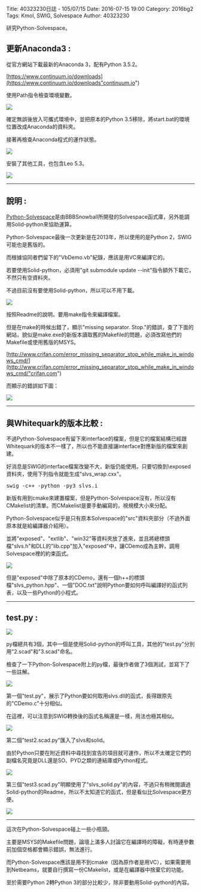 Title: 40323230日誌 - 105/07/15
Date: 2016-07-15 19:00
Category: 2016bg2
Tags: Kmol, SWIG, Solvespace
Author: 40323230

研究Python-Solvespace。

<!-- PELICAN_END_SUMMARY -->

<h2>更新Anaconda3 :</h2>

從官方網站下載最新的Anaconda 3，配有Python 3.5.2。

[https://www.continuum.io/downloads](https://www.continuum.io/downloads"continuum.io")

使用Path指令檢查環境變數。

![](https://raw.githubusercontent.com/coursemdetw/project_site_files/gh-pages/files/2016spring/g2/Python_solvespace/0715_01.jpg)

確定無誤後放入可攜式環境中，並把原本的Python 3.5移除，將start.bat的環境位置改成Anaconda的資料夾。

接著再檢查Anaconda程式的運作狀態。

![](https://raw.githubusercontent.com/coursemdetw/project_site_files/gh-pages/files/2016spring/g2/Python_solvespace/0715_02.jpg)

安裝了其他工具，也包含Leo 5.3。

![](https://raw.githubusercontent.com/coursemdetw/project_site_files/gh-pages/files/2016spring/g2/Python_solvespace/0715_03.jpg)

<hr>

<h2>說明 :</h2>

[Python-Solvespace](https://github.com/BBBSnowball/python-solvespace"github.com")是由BBBSnowball所開發的Solvespace函式庫，另外能調用Solid-python來協助運算。

Python-Solvespace最後一次更新是在2013年，所以使用的是Python 2，SWIG可能也是舊版的。

而根據協同者們留下的"VbDemo.vb"紀錄，應該是用VC來編譯它的。

若要使用Solid-python，必須用"git submodule update --init"指令額外下載它，不然只有空資料夾。

不過目前沒有要使用Solid-python，所以可以不用下載。

![](https://raw.githubusercontent.com/coursemdetw/project_site_files/gh-pages/files/2016spring/g2/Python_solvespace/0715_04.jpg)

按照Readme的說明，要用make指令來編譯檔案。

但是在make的時候出錯了，顯示"missing separator. Stop."的錯誤，查了下面的網站，貌似是make.exe的新版本讀取舊的Makefile的問題，必須改寫他們的Makefile或使用舊版的MSYS。

[http://www.crifan.com/error_missing_separator_stop_while_make_in_windows_cmd/](http://www.crifan.com/error_missing_separator_stop_while_make_in_windows_cmd/"crifan.com")

而顯示的錯誤如下圖：

![](https://raw.githubusercontent.com/coursemdetw/project_site_files/gh-pages/files/2016spring/g2/Python_solvespace/0715_05.jpg)

<hr>

<h2>與Whitequark的版本比較 :</h2>

不過Python-Solvespace有留下來interface的檔案，但是它的檔案結構已經跟Whitequark的版本不一樣了，所以也不能直接讓interface對應新版的檔案來創建。

好消息是SWIG的interface檔案改變不大，新版仍能使用。只要切換到\exposed資料夾，使用下列指令就能生成"slvs_wrap.cxx"。

<pre class="brush: c">
swig -c++ -python -py3 slvs.i
</pre>

新版有用到cmake來建置檔案，但是Python-Solvespace沒有，所以沒有CMakelist的清單。而CMakelist是要手動編寫的，視規模大小來分配。

Python-Solvespace似乎是只有原本Solvespace的"src"資料夾部分（不過外面原本就是給編譯器介紹用）。

並將"exposed"、"extlib"、"win32"等資料夾放了進來，並且將總標頭檔"slvs.h"和DLL的"lib.cpp"加入"exposed"中，讓CDemo成為主幹，調用Solvespace裡的約束函式。

![](https://raw.githubusercontent.com/coursemdetw/project_site_files/gh-pages/files/2016spring/g2/Python_solvespace/0715_06.jpg)

但是"exposed"中除了原本的CDemo，還有一個h++的標頭檔"slvs_python.hpp"、一個"DOC.txt"說明Python要如何呼叫編譯好的函式列表，以及一些Python的小程式。

<hr>

<h2>test.py :</h2>

![](https://raw.githubusercontent.com/coursemdetw/project_site_files/gh-pages/files/2016spring/g2/Python_solvespace/0715_07.jpg)

py檔總共有3個，其中一個是使用Solid-python的呼叫工具，其他的"test.py"分別用"2.scad"和"3.scad"命名。

檢查了一下Python-Solvespace附上的py檔，最後作者做了3個測試，並寫下了一些註解。

![](https://raw.githubusercontent.com/coursemdetw/project_site_files/gh-pages/files/2016spring/g2/Python_solvespace/0715_08.jpg)

第一個"test.py"，展示了Python要如何取用slvs.dll的函式，長得跟原先的"CDemo.c"十分相似。

在這裡，可以注意到SWIG轉換後的函式名稱還是一樣，用法也極其相似。

![](https://raw.githubusercontent.com/coursemdetw/project_site_files/gh-pages/files/2016spring/g2/Python_solvespace/0715_09.jpg)

第二個"test2.scad.py"匯入了slvs和solid。

由於Python只要在附近資料中尋找到宣告的項目就可運作，所以不太確定它們的副檔名究竟是DLL還是SO、PYD之類的連結庫或Python程式。

![](https://raw.githubusercontent.com/coursemdetw/project_site_files/gh-pages/files/2016spring/g2/Python_solvespace/0715_10.jpg)

第三個"test3.scad.py"明顯使用了"slvs_solid.py"的內容，不過只有稍微閱讀過Solid-python的Readme，所以不太知道它的函式，但是看似比Solvespace更方便。

![](https://raw.githubusercontent.com/coursemdetw/project_site_files/gh-pages/files/2016spring/g2/Python_solvespace/0715_11.jpg)

<hr>

這次在Python-Solvespace碰上一些小瓶頸。

主要是MSYS的Makefile問題，論壇上滿多人討論它在編譯時的障礙，有時連參數前加個空格都會顯示錯誤，無法進行。

而Python-Solvespace應該是用不到cmake（因為原作者是用VC），如果需要用到Netbeams，就要自行撰寫一份CMakelist，或是在編譯器中捨棄它的功能。

至於需要Python 2轉Python 3的部分比較少，除非要動用Solid-python的內容。